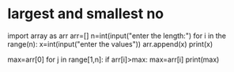# largest and smallest no
import array as arr
arr=[]
n=int(input("enter the length:")
for i in the range(n):
  x=int(input("enter the values"))
  arr.append(x)
print(x)

max=arr[0]
for j in range[1,n]:
  if arr[i]>max:
    max=arr[i]
print(max)


  
  




